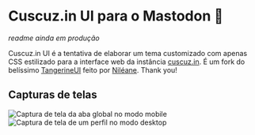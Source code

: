 # Cuscuz.in UI para o Mastodon 🐘
*readme ainda em produção*

Cuscuz.in UI é a tentativa de elaborar um tema customizado com apenas CSS estilizado para a interface web da instância [cuscuz.in](https://cuscuz.in).
É um fork do belíssimo [TangerineUI](https://github.com/nileane/TangerineUI-for-Mastodon) feito por [Niléane](https://nileane.fr/@nileane). Thank you! 

## Capturas de telas
![Captura de tela da aba global no modo mobile](https://github.com/thargonion/Cuscuz.in-UI-Mastodon/blob/main/global.png)
![Captura de tela de um perfil no modo desktop](https://github.com/thargonion/Cuscuz.in-UI-Mastodon/blob/main/profile.png)
